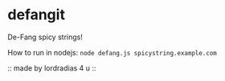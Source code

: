 # defangit
De-Fang spicy strings!


How to run in nodejs: 
`node defang.js spicystring.example.com`



:: made by lordradias 4 u ::
